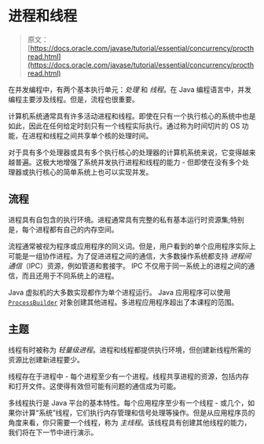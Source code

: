 # 进程和线程

> 原文： [https://docs.oracle.com/javase/tutorial/essential/concurrency/procthread.html](https://docs.oracle.com/javase/tutorial/essential/concurrency/procthread.html)

在并发编程中，有两个基本执行单元：_处理_ 和 _线程_。在 Java 编程语言中，并发编程主要涉及线程。但是，流程也很重要。

计算机系统通常具有许多活动进程和线程。即使在只有一个执行核心的系统中也是如此，因此在任何给定时刻只有一个线程实际执行。通过称为时间切片的 OS 功能，在进程和线程之间共享单个核的处理时间。

对于具有多个处理器或具有多个执行核心的处理器的计算机系统来说，它变得越来越普遍。这极大地增强了系统并发执行进程和线程的能力 - 但即使在没有多个处理器或执行核心的简单系统上也可以实现并发。

## 流程

进程具有自包含的执行环境。进程通常具有完整的私有基本运行时资源集;特别是，每个进程都有自己的内存空间。

流程通常被视为程序或应用程序的同义词。但是，用户看到的单个应用程序实际上可能是一组协作进程。为了促进进程之间的通信，大多数操作系统都支持 _进程间通信_（IPC）资源，例如管道和套接字。 IPC 不仅用于同一系统上的进程之间的通信，而且还用于不同系统上的进程。

Java 虚拟机的大多数实现都作为单个进程运行。 Java 应用程序可以使用 [`ProcessBuilder`](https://docs.oracle.com/javase/8/docs/api/java/lang/ProcessBuilder.html) 对象创建其他进程。多进程应用程序超出了本课程的范围。

## 主题

线程有时被称为 _轻量级进程_。进程和线程都提供执行环境，但创建新线程所需的资源比创建新进程要少。

线程存在于进程中 - 每个进程至少有一个进程。线程共享进程的资源，包括内存和打开文件。这使得有效但可能有问题的通信成为可能。

多线程执行是 Java 平台的基本特性。每个应用程序至少有一个线程 - 或几个，如果你计算“系统”线程，它们执行内存管理和信号处理等操作。但是从应用程序员的角度来看，你只需要一个线程，称为 _主线程_。该线程具有创建其他线程的能力，我们将在下一节中进行演示。